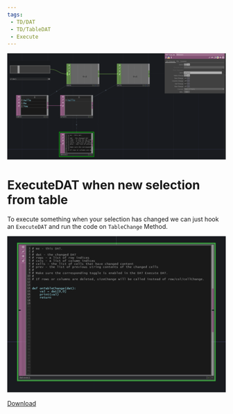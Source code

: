 ```yaml
---
tags:
 - TD/DAT
 - TD/TableDAT
 - Execute
---
```

![ExecuteDAT when new selection from table](./img/ExecuteNewSelectionTable0.png)
# ExecuteDAT when new selection from table

To execute something when your selection has changed we can just hook an `ExecuteDAT` and run the code on `TableChange` Method.

![ExecuteDAT Script](./img/ExecuteNewSelectionTable1.png)

[Download](./files/executeNewSelectionTable.tox)    